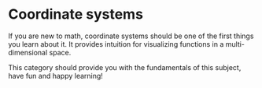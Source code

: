# Coordinate systems

If you are new to math, coordinate systems should be one of the first things you learn about it. It provides intuition for visualizing functions in a multi-dimensional space.

This category should provide you with the fundamentals of this subject, have fun and happy learning!

